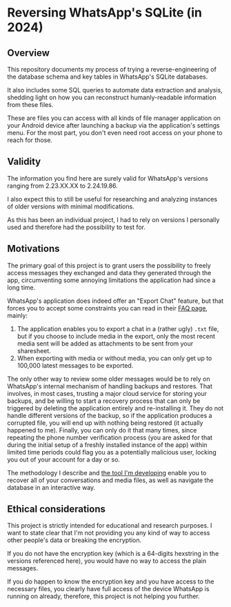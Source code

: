 # Reversing WhatsApp's SQLite (in 2024)
## Overview
This repository documents my process of trying a reverse-engineering of the database schema and key tables in WhatsApp's SQLite databases. 

It also includes some SQL queries to automate data extraction and analysis, shedding light on how you can reconstruct humanly-readable information from these files.

These are files you can access with all kinds of file manager application on your Android device after launching a backup via the application's settings menu. For the most part, you don't even need root access on your phone to reach for those.

## Validity
The information you find here are surely valid for WhatsApp's versions ranging from 2.23.XX.XX to 2.24.19.86. 

I also expect this to still be useful for researching and analyzing instances of older versions with minimal modifications. 

As this has been an individual project, I had to rely on versions I personally used and therefore had the possibility to test for. 

## Motivations
The primary goal of this project is to grant users the possibility to freely access messages they exchanged and data they generated through the app, circumventing some annoying limitations the application had since a long time.

WhatsApp's application does indeed offer an "Export Chat" feature, but that forces you to accept some constraints you can read in their [FAQ page](https://faq.whatsapp.com/1180414079177245/?cms_platform=android), mainly:

1. The application enables you to export a chat in a (rather ugly) `.txt` file, but if you choose to include media in the export, only the most recent media sent will be added as attachments to be sent from your sharesheet.
2. When exporting with media or without media, you can only get up to 100,000 latest messages to be exported.

The only other way to review some older messages would be to rely on WhatsApp's internal mechanism of handling backups and restores. That involves, in most cases, trusting a major cloud service for storing your backups, and be willing to start a recovery process that can only be triggered by deleting the application entirely and re-installing it. They do not handle different versions of the backup, so if the application produces a corrupted file, you will end up with nothing being restored (it actually happened to me). 
Finally, you can only do it that many times, since repeating the phone number verification process (you are asked for that during the initial setup of a freshly installed instance of the app) within limited time periods could flag you as a potentially malicious user, locking you out of your account for a day or so.

The methodology I describe and [the tool I'm developing](https://github.com/gchem1se/rechat) enable you to recover all of your conversations and media files, as well as navigate the database in an interactive way.

## Ethical considerations
This project is strictly intended for educational and research purposes.
I want to state clear that I'm not providing you any kind of way to access other people's data or breaking the encryption. 

If you do not have the encryption key (which is a 64-digits hexstring in the versions referenced here), you would have no way to access the plain messages. 

If you do happen to know the encryption key and you have access to the necessary files, you clearly have full access of the device WhatsApp is running on already, therefore, this project is not helping you further. 
